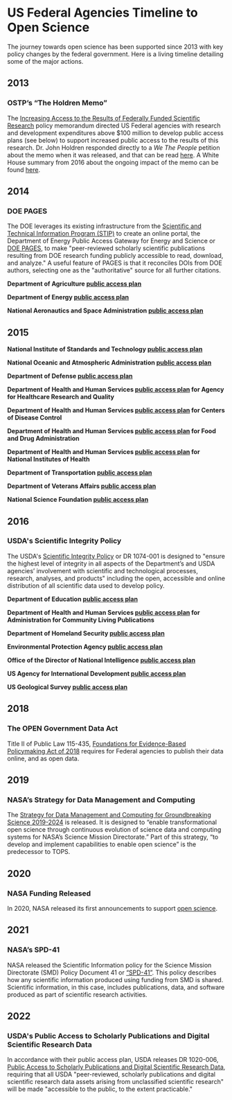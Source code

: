 # US Federal Agencies Timeline to Open Science
The journey towards open science has been supported since 2013 with key policy changes by the federal government. Here is a living timeline detailing some of the major actions.

## 2013 
### OSTP’s “The Holdren Memo”
The [Increasing Access to the Results of Federally Funded Scientific Research](https://obamawhitehouse.archives.gov/sites/default/files/microsites/ostp/ostp_public_access_memo_2013.pdf) policy memorandum directed US Federal agencies with research and development expenditures above $100 million to develop public access plans (see below) to support increased public access to the results of this research. Dr. John Holdren responded directly to a *We The People* petition about the memo when it was released, and that can be read [here](https://petitions.obamawhitehouse.archives.gov/response/increasing-public-access-results-scientific-research/). A White House summary from 2016 about the ongoing impact of the memo can be found [here](https://obamawhitehouse.archives.gov/blog/2016/02/22/increasing-access-results-federally-funded-science).

## 2014
### DOE PAGES
The DOE leverages its existing infrastructure from the [Scientific and Technical Information Program (STIP)](https://www.osti.gov/stip) to create an online portal, the Department of Energy Public Access Gateway for Energy and Science or [DOE PAGES](https://www.osti.gov/pages/faqs#doe-pages-overview), to make "peer-reviewed scholarly scientific publications resulting from DOE research funding publicly accessible to read, download, and analyze." A useful feature of PAGES is that it reconciles DOIs from DOE authors, selecting one as the "authoritative" source for all further citations. 

**Department of Agriculture [public access plan](https://www.usda.gov/sites/default/files/documents/USDA-Public-Access-Implementation-Plan.pdf)**

**Department of Energy [public access plan](https://www.energy.gov/sites/prod/files/2014/08/f18/DOE_Public_Access%20Plan_FINAL.pdf)**

**National Aeronautics and Space Administration [public access plan](https://www.nasa.gov/sites/default/files/atoms/files/206985_2015_nasa_plan-for-web.pdf)**

## 2015
**National Institute of Standards and Technology [public access plan](https://www.nist.gov/open)**

**National Oceanic and Atmospheric Administration [public access plan](https://repository.library.noaa.gov/view/noaa/10169)**

**Department of Defense [public access plan](https://discover.dtic.mil/wp-content/uploads/2018/06/dod_public_access_plan_feb2015.pdf)**

**Department of Health and Human Services [public access plan](https://www.ahrq.gov/funding/policies/publicaccess/index.html) for Agency for Healthcare Research and Quality**

**Department of Health and Human Services [public access plan](https://stacks.cdc.gov/view/cdc/28657) for Centers of Disease Control**

**Department of Health and Human Services [public access plan](https://www.fda.gov/downloads/ScienceResearch/AboutScienceResearchatFDA/UCM435418.pdf) for Food and Drug Administration**

**Department of Health and Human Services [public access plan](https://grants.nih.gov/grants/NIH-Public-Access-Plan.pdf) for National Institutes of Health**

**Department of Transportation [public access plan](https://doi.org/10.21949/1520559)**

**Department of Veterans Affairs [public access plan](https://www.va.gov/ORO/Docs/Guidance/VA_RSCH_DATA_ACCESS_PLAN_07_23_2015.pdf)**

**National Science Foundation [public access plan](https://www.nsf.gov/pubs/2015/nsf15052/nsf15052.pdf)**

## 2016
### USDA's Scientific Integrity Policy 
The USDA's [Scientific Integrity Policy](https://www.usda.gov/directives/dr-1074-001) or DR 1074-001 is designed to "ensure the highest level of integrity in all aspects of the Department’s and USDA agencies’ involvement with scientific and technological processes, research, analyses, and products" including the open, accessible and online distribution of all scientific data used to develop policy. 

**Department of Education [public access plan](https://ies.ed.gov/funding/pdf/EDPlanPolicyDevelopmentGuidanceforPublicAccess.pdf)**

**Department of Health and Human Services [public access plan](https://www.ahrq.gov/funding/policies/publicaccess/index.html) for Administration for Community Living Publications** 

**Department of Homeland Security [public access plan](https://www.dhs.gov/sites/default/files/publications/DHS%20Public%20Access%20Plan%20-%20FINAL_161229-508.pdf)**

**Environmental Protection Agency [public access plan](https://www.epa.gov/sites/production/files/2016-12/documents/epascientificresearchtransperancyplan.pdf)**

**Office of the Director of National Intelligence [public access plan](https://www.iarpa.gov/images/pdfs/ODNI_Public_Access_Plan_Sept_2016.pdf)**

**US Agency for International Development [public access plan](https://www.usaid.gov/sites/default/files/documents/15396/USAID_PublicAccessPlan.pdf)**

**US Geological Survey [public access plan](https://d9-wret.s3.us-west-2.amazonaws.com/assets/palladium/production/s3fs-public/atoms/files/USGS-PublicAccessPlan-APPROVED-v1-03.pdf)**

## 2018
### The OPEN Government Data Act
Title II of Public Law 115-435, [Foundations for Evidence-Based Policymaking Act of 2018](https://www.govinfo.gov/content/pkg/PLAW-115publ435/pdf/PLAW-115publ435.pdf) requires for Federal agencies to publish their data online, and as open data. 

## 2019
### NASA’s Strategy for Data Management and Computing
The [Strategy for Data Management and Computing for Groundbreaking Science 2019-2024](https://science.nasa.gov/science-pink/s3fs-public/atoms/files/SDMWG_Full%20Document_v3.pdf) is released. It is designed to “enable transformational open science through continuous evolution of science data and computing systems for NASA’s Science Mission Directorate.” Part of this strategy, “to develop and implement capabilities to enable open science” is the predecessor to TOPS.

## 2020
### NASA Funding Released
In 2020, NASA released its first announcements to support [open science](https://nspires.nasaprs.com/external/solicitations/solicitations!init.do#:~:text=E.7%20Support%20for%20Open%20Source%20Tools%2C%20Frameworks%2C%20and%20Libraries ).

## 2021
### NASA’s SPD-41
NASA released the Scientific Information policy for the Science Mission Directorate (SMD) Policy Document 41 or [“SPD-41”](https://science.nasa.gov/science-red/s3fs-public/atoms/files/Scientific%20Information%20policy%20SPD-41.pdf ). This policy describes how any scientific information produced using funding from SMD is shared. Scientific information, in this case, includes publications, data, and software produced as part of scientific research activities.

## 2022
### USDA's Public Access to Scholarly Publications and Digital Scientific Research Data
In accordance with their public access plan, USDA releases DR 1020-006, [Public Access to Scholarly Publications and
Digital Scientific Research Data](https://www.usda.gov/sites/default/files/documents/dr-1020-006.pdf), requiring that all USDA "peer-reviewed, scholarly
publications and digital scientific research data assets arising from unclassified scientific research" will be made "accessible to the public, to the extent practicable."

